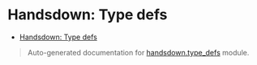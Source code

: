 # Handsdown: Type defs

- [Handsdown: Type defs](#handsdown-type-defs)

> Auto-generated documentation for [handsdown.type_defs](../handsdown/type_defs.py) module.
